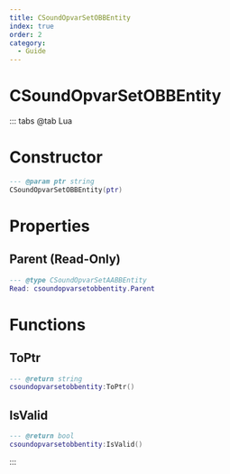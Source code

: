```yaml
---
title: CSoundOpvarSetOBBEntity
index: true
order: 2
category:
  - Guide
---
```


# CSoundOpvarSetOBBEntity

::: tabs
@tab Lua
# Constructor
```lua
--- @param ptr string
CSoundOpvarSetOBBEntity(ptr)
```
# Properties
## Parent (Read-Only)
```lua
--- @type CSoundOpvarSetAABBEntity
Read: csoundopvarsetobbentity.Parent
```
# Functions
## ToPtr
```lua
--- @return string
csoundopvarsetobbentity:ToPtr()
```
## IsValid
```lua
--- @return bool
csoundopvarsetobbentity:IsValid()
```

:::